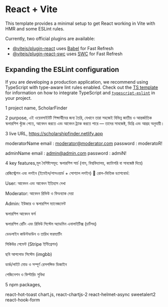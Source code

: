 # React + Vite

This template provides a minimal setup to get React working in Vite with HMR and some ESLint rules.

Currently, two official plugins are available:

- [@vitejs/plugin-react](https://github.com/vitejs/vite-plugin-react/blob/main/packages/plugin-react) uses [Babel](https://babeljs.io/) for Fast Refresh
- [@vitejs/plugin-react-swc](https://github.com/vitejs/vite-plugin-react/blob/main/packages/plugin-react-swc) uses [SWC](https://swc.rs/) for Fast Refresh

## Expanding the ESLint configuration

If you are developing a production application, we recommend using TypeScript with type-aware lint rules enabled. Check out the [TS template](https://github.com/vitejs/vite/tree/main/packages/create-vite/template-react-ts) for information on how to integrate TypeScript and [`typescript-eslint`](https://typescript-eslint.io) in your project.


 1  project name,  ScholarFinder


2  purpose,  এই ওয়েবসাইটটি শিক্ষার্থীদের জন্য তৈরি, যেখানে তারা সহজেই বিভিন্ন জাতীয় ও আন্তর্জাতিক স্কলারশিপ খুঁজে পেতে, আবেদন করতে এবং আবেদন ট্র্যাক করতে পারে — তাদের সাবজেক্ট, ডিগ্রি এবং আগ্রহ অনুযায়ী।
 
 3 live URL, https://scholarshipfinder.netlify.app



moderatorName
email :  moderator@moderator.com
password :   moderatoR!

adminName
email : admin@admin.com
password :  admiN!





  
 4 key features,মূল বৈশিষ্ট্যসমূহ: স্কলারশিপ সার্চ (নাম, বিশ্ববিদ্যালয়, ক্যাটাগরি বা সাবজেক্ট দিয়ে)

রেজিস্ট্রেশন এবং লগইন (ইমেইল/পাসওয়ার্ড + সোশ্যাল লগইন)
👥 রোল-ভিত্তিক ড্যাশবোর্ড:

User: আবেদন এবং আবেদন ইতিহাস দেখা

Moderator: আবেদন রিভিউ ও ফিডব্যাক দেয়া

Admin: ইউজার ও স্কলারশিপ ম্যানেজমেন্ট

স্কলারশিপ আবেদন ফর্ম

স্কলারশিপ রেটিং এবং রিভিউ সিস্টেম
 অ্যাডমিন এনালাইটিক্স (চার্টসহ)

ডেডলাইন কাউন্টডাউন ও তারিখ ফরম্যাটিং

সিকিউর পেমেন্ট (Stripe ইন্টিগ্রেশন)

ছবি আপলোড সিস্টেম (imgbb)

ডার্ক/লাইট মোড ও সম্পূর্ণ রেসপন্সিভ ডিজাইন

পেজিনেশন ও ফিল্টারিং সুবিধা
   



 5 npm packages,

 react-hot-toast
 chart.js, react-chartjs-2
 react-helmet-async
 sweetalert2	 
react-hook-form













